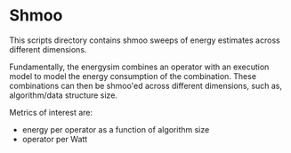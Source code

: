 # Shmoo 

This scripts directory contains shmoo sweeps of energy estimates across different dimensions.

Fundamentally, the energysim combines an operator with an execution model to model the 
energy consumption of the combination. These combinations can then be shmoo'ed across 
different dimensions, such as, algorithm/data structure size.

Metrics of interest are:

- energy per operator as a function of algorithm size 
- operator per Watt



